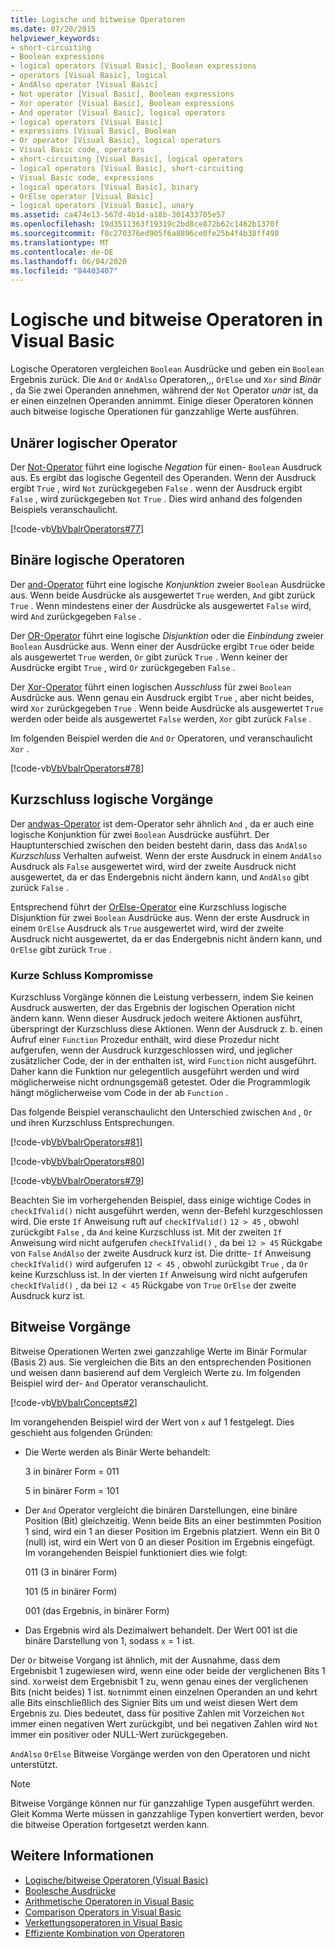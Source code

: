```yaml
---
title: Logische und bitweise Operatoren
ms.date: 07/20/2015
helpviewer_keywords:
- short-circuiting
- Boolean expressions
- logical operators [Visual Basic], Boolean expressions
- operators [Visual Basic], logical
- AndAlso operator [Visual Basic]
- Not operator [Visual Basic], Boolean expressions
- Xor operator [Visual Basic], Boolean expressions
- And operator [Visual Basic], logical operators
- logical operators [Visual Basic]
- expressions [Visual Basic], Boolean
- Or operator [Visual Basic], logical operators
- Visual Basic code, operators
- short-circuiting [Visual Basic], logical operators
- logical operators [Visual Basic], short-circuiting
- Visual Basic code, expressions
- logical operators [Visual Basic], binary
- OrElse operator [Visual Basic]
- logical operators [Visual Basic], unary
ms.assetid: ca474e13-567d-4b1d-a18b-301433705e57
ms.openlocfilehash: 19d3511363f19319c2bd8ce872b62c1462b1370f
ms.sourcegitcommit: f8c270376ed905f6a8896ce0fe25b4f4b38ff498
ms.translationtype: MT
ms.contentlocale: de-DE
ms.lasthandoff: 06/04/2020
ms.locfileid: "84403407"
---
```

# <a name="logical-and-bitwise-operators-in-visual-basic"></a>Logische und bitweise Operatoren in Visual Basic
Logische Operatoren vergleichen `Boolean` Ausdrücke und geben ein `Boolean` Ergebnis zurück. Die `And` `Or` `AndAlso` Operatoren,,, `OrElse` und `Xor` sind *Binär* , da Sie zwei Operanden annehmen, während der `Not` Operator *unär* ist, da er einen einzelnen Operanden annimmt. Einige dieser Operatoren können auch bitweise logische Operationen für ganzzahlige Werte ausführen.  
  
## <a name="unary-logical-operator"></a>Unärer logischer Operator  
 Der [Not-Operator](../../../language-reference/operators/not-operator.md) führt eine logische *Negation* für einen- `Boolean` Ausdruck aus. Es ergibt das logische Gegenteil des Operanden. Wenn der Ausdruck ergibt `True` , wird `Not` zurückgegeben `False` . wenn der Ausdruck ergibt `False` , wird zurückgegeben `Not` `True` . Dies wird anhand des folgenden Beispiels veranschaulicht.  
  
 [!code-vb[VbVbalrOperators#77](~/samples/snippets/visualbasic/VS_Snippets_VBCSharp/VbVbalrOperators/VB/Class1.vb#77)]  
  
## <a name="binary-logical-operators"></a>Binäre logische Operatoren  
 Der [and-Operator](../../../language-reference/operators/and-operator.md) führt eine logische *Konjunktion* zweier `Boolean` Ausdrücke aus. Wenn beide Ausdrücke als ausgewertet `True` werden, `And` gibt zurück `True` . Wenn mindestens einer der Ausdrücke als ausgewertet `False` wird, wird `And` zurückgegeben `False` .  
  
 Der [OR-Operator](../../../language-reference/operators/or-operator.md) führt eine logische *Disjunktion* oder die *Einbindung* zweier `Boolean` Ausdrücke aus. Wenn einer der Ausdrücke ergibt `True` oder beide als ausgewertet `True` werden, `Or` gibt zurück `True` . Wenn keiner der Ausdrücke ergibt `True` , wird `Or` zurückgegeben `False` .  
  
 Der [Xor-Operator](../../../language-reference/operators/xor-operator.md) führt einen logischen *Ausschluss* für zwei `Boolean` Ausdrücke aus. Wenn genau ein Ausdruck ergibt `True` , aber nicht beides, wird `Xor` zurückgegeben `True` . Wenn beide Ausdrücke als ausgewertet `True` werden oder beide als ausgewertet `False` werden, `Xor` gibt zurück `False` .  
  
 Im folgenden Beispiel werden die `And` `Or` Operatoren, und veranschaulicht `Xor` .  
  
 [!code-vb[VbVbalrOperators#78](~/samples/snippets/visualbasic/VS_Snippets_VBCSharp/VbVbalrOperators/VB/Class1.vb#78)]  
  
## <a name="short-circuiting-logical-operations"></a>Kurzschluss logische Vorgänge  
 Der [andwas-Operator](../../../language-reference/operators/andalso-operator.md) ist dem-Operator sehr ähnlich `And` , da er auch eine logische Konjunktion für zwei `Boolean` Ausdrücke ausführt. Der Hauptunterschied zwischen den beiden besteht darin, dass das `AndAlso` *Kurzschluss* Verhalten aufweist. Wenn der erste Ausdruck in einem `AndAlso` Ausdruck als `False` ausgewertet wird, wird der zweite Ausdruck nicht ausgewertet, da er das Endergebnis nicht ändern kann, und `AndAlso` gibt zurück `False` .  
  
 Entsprechend führt der [OrElse-Operator](../../../language-reference/operators/orelse-operator.md) eine Kurzschluss logische Disjunktion für zwei `Boolean` Ausdrücke aus. Wenn der erste Ausdruck in einem `OrElse` Ausdruck als `True` ausgewertet wird, wird der zweite Ausdruck nicht ausgewertet, da er das Endergebnis nicht ändern kann, und `OrElse` gibt zurück `True` .  
  
### <a name="short-circuiting-trade-offs"></a>Kurze Schluss Kompromisse  
 Kurzschluss Vorgänge können die Leistung verbessern, indem Sie keinen Ausdruck auswerten, der das Ergebnis der logischen Operation nicht ändern kann. Wenn dieser Ausdruck jedoch weitere Aktionen ausführt, überspringt der Kurzschluss diese Aktionen. Wenn der Ausdruck z. b. einen Aufruf einer `Function` Prozedur enthält, wird diese Prozedur nicht aufgerufen, wenn der Ausdruck kurzgeschlossen wird, und jeglicher zusätzlicher Code, der in der enthalten ist, wird `Function` nicht ausgeführt. Daher kann die Funktion nur gelegentlich ausgeführt werden und wird möglicherweise nicht ordnungsgemäß getestet. Oder die Programmlogik hängt möglicherweise vom Code in der ab `Function` .  
  
 Das folgende Beispiel veranschaulicht den Unterschied zwischen `And` , `Or` und ihren Kurzschluss Entsprechungen.  
  
 [!code-vb[VbVbalrOperators#81](~/samples/snippets/visualbasic/VS_Snippets_VBCSharp/VbVbalrOperators/VB/Class1.vb#81)]  
  
 [!code-vb[VbVbalrOperators#80](~/samples/snippets/visualbasic/VS_Snippets_VBCSharp/VbVbalrOperators/VB/Class1.vb#80)]  
  
 [!code-vb[VbVbalrOperators#79](~/samples/snippets/visualbasic/VS_Snippets_VBCSharp/VbVbalrOperators/VB/Class1.vb#79)]  
  
 Beachten Sie im vorhergehenden Beispiel, dass einige wichtige Codes in `checkIfValid()` nicht ausgeführt werden, wenn der-Befehl kurzgeschlossen wird. Die erste `If` Anweisung ruft auf `checkIfValid()` `12 > 45` , obwohl zurückgibt `False` , da `And` keine Kurzschluss ist. Mit der zweiten `If` Anweisung wird nicht aufgerufen `checkIfValid()` , da bei `12 > 45` Rückgabe von `False` `AndAlso` der zweite Ausdruck kurz ist. Die dritte- `If` Anweisung `checkIfValid()` wird aufgerufen `12 < 45` , obwohl zurückgibt `True` , da `Or` keine Kurzschluss ist. In der vierten `If` Anweisung wird nicht aufgerufen `checkIfValid()` , da bei `12 < 45` Rückgabe von `True` `OrElse` der zweite Ausdruck kurz ist.  
  
## <a name="bitwise-operations"></a>Bitweise Vorgänge  
 Bitweise Operationen Werten zwei ganzzahlige Werte im Binär Formular (Basis 2) aus. Sie vergleichen die Bits an den entsprechenden Positionen und weisen dann basierend auf dem Vergleich Werte zu. Im folgenden Beispiel wird der- `And` Operator veranschaulicht.  
  
 [!code-vb[VbVbalrConcepts#2](~/samples/snippets/visualbasic/VS_Snippets_VBCSharp/VbVbalrConcepts/VB/Class1.vb#2)]  
  
 Im vorangehenden Beispiel wird der Wert von `x` auf 1 festgelegt. Dies geschieht aus folgenden Gründen:  
  
- Die Werte werden als Binär Werte behandelt:  
  
     3 in binärer Form = 011  
  
     5 in binärer Form = 101  
  
- Der `And` Operator vergleicht die binären Darstellungen, eine binäre Position (Bit) gleichzeitig. Wenn beide Bits an einer bestimmten Position 1 sind, wird ein 1 an dieser Position im Ergebnis platziert. Wenn ein Bit 0 (null) ist, wird ein Wert von 0 an dieser Position im Ergebnis eingefügt. Im vorangehenden Beispiel funktioniert dies wie folgt:  
  
     011 (3 in binärer Form)  
  
     101 (5 in binärer Form)  
  
     001 (das Ergebnis, in binärer Form)  
  
- Das Ergebnis wird als Dezimalwert behandelt. Der Wert 001 ist die binäre Darstellung von 1, sodass `x` = 1 ist.  
  
 Der `Or` bitweise Vorgang ist ähnlich, mit der Ausnahme, dass dem Ergebnisbit 1 zugewiesen wird, wenn eine oder beide der verglichenen Bits 1 sind. `Xor`weist dem Ergebnisbit 1 zu, wenn genau eines der verglichenen Bits (nicht beides) 1 ist. `Not`nimmt einen einzelnen Operanden an und kehrt alle Bits einschließlich des Signier Bits um und weist diesen Wert dem Ergebnis zu. Dies bedeutet, dass für positive Zahlen mit Vorzeichen `Not` immer einen negativen Wert zurückgibt, und bei negativen Zahlen wird `Not` immer ein positiver oder NULL-Wert zurückgegeben.  
  
 `AndAlso` `OrElse` Bitweise Vorgänge werden von den Operatoren und nicht unterstützt.  
  
> [!NOTE]
> Bitweise Vorgänge können nur für ganzzahlige Typen ausgeführt werden. Gleit Komma Werte müssen in ganzzahlige Typen konvertiert werden, bevor die bitweise Operation fortgesetzt werden kann.  
  
## <a name="see-also"></a>Weitere Informationen

- [Logische/bitweise Operatoren (Visual Basic)](../../../language-reference/operators/logical-bitwise-operators.md)
- [Boolesche Ausdrücke](boolean-expressions.md)
- [Arithmetische Operatoren in Visual Basic](arithmetic-operators.md)
- [Comparison Operators in Visual Basic](comparison-operators.md)
- [Verkettungsoperatoren in Visual Basic](concatenation-operators.md)
- [Effiziente Kombination von Operatoren](efficient-combination-of-operators.md)
